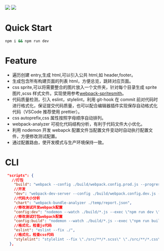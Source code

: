 ![](https://img.shields.io/packagist/l/doctrine/orm.svg)
![](https://img.shields.io/npm/v/webpack-mutipage-template.svg)

# Quick Start

```bash
npm i && npm run dev
```

# Feature

- 遍历创建 entry,生成 html,可以引入公共 html,如 header,footer。
- 生成包含所有构建页面的列表 html，方便总览，跳转对应页面。
- css sprite,可以将需要整合的图片放入一个文件夹，针对每个目录生成 sprite 图片,scss 样式文件。实现使用参考[webpack-spritesmith](https://www.npmjs.com/package/webpack-spritesmith)。
- 代码质量检测，引入 eslint，stylelint，利用 git-hook 在 commit 前对代码时进行格式化，保证提交代码质量，也可以配合编辑器插件实现保存自动格式化代码（VSCode 推荐使用 prettier）。
- css autoprefix,css 属性按照字母顺序自动排列。
- webpack-analyzer 可视化代码结构分析，有利于代码文件大小优化。
- 利用 nodemon 开发 webapck 配置文件当配置文件变动时自动执行配置文件，方便修改测试配置。
- 通过配置路由，使开发模式与生产环境保持一致。

# CLI

```json
 "scripts": {
   //打包
    "build": "webpack --config ./build/webpack.config.prod.js --progress --mode production",
    //开发
    "dev": "webpack-dev-server --config ./build/webpack.config.dev.js --mode development --progress --open",
    //代码大小分析
    "chart": "webpack-bundle-analyzer ./temp/report.json",
    //修改测试开发webpack配置
    "config:dev": "nodemon --watch ./build/*.js --exec \"npm run dev \"",
    //修改测试打包webpack配置
    "config:build": "nodemon --watch ./build/*.js --exec \"npm run build\"",
    //格式化，检查js代码
    "eslint": "eslint --fix ./",
    //格式化，检查css代码
    "stylelint": "stylelint --fix \"./src/**/*.scss\" \"./src/**/*.css\""
  },
```
